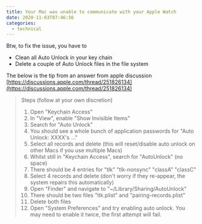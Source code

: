 ```yaml
---
title: Your Mac was unable to communicate with your Apple Watch
date: 2020-11-03T07:46:56
categories:
  - technical
---
```



Btw, to fix the issue, you have to

* Clean all Auto Unlock in your key chain
* Delete a couple of Auto Unlock files in the file system

The below is the tip from an answer from apple discussion [https://discussions.apple.com/thread/251826134](https://discussions.apple.com/thread/251826134)

> Steps \(follow at your own discretion\)
>
> 1. Open "Keychain Access"
> 2. In "View", enable "Show Invisible Items"
> 3. Search for "Auto Unlock"
> 4. You should see a whole bunch of application passwords for "Auto Unlock: XXXX's ..."
> 5. Select all records and delete \(this will reset/disable auto unlock on other Macs if you use multiple Macs\)
> 6. Whilst still in "Keychain Access", search for "AutoUnlock" \(no space\)
> 7. There should be 4 entries for "tlk" "tlk-nonsync" "classA" "classC"
> 8. Select 4 records and delete \(don't worry if they re-appear, the system repairs this automatically\)
> 9. Open "Finder" and navigate to "~/Library/Sharing/AutoUnlock"
> 10. There should be two files "ltk.plist" and "pairing-records.plist"
> 11. Delete both files
> 12. Open "System Preferences" and try enabling auto unlock. You may need to enable it twice, the first attempt will fail.

